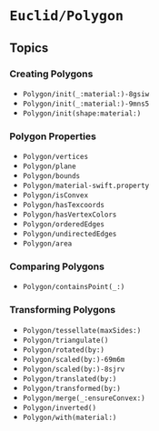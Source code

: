 # ``Euclid/Polygon``

## Topics

### Creating Polygons

- ``Polygon/init(_:material:)-8gsiw``
- ``Polygon/init(_:material:)-9mns5``
- ``Polygon/init(shape:material:)``

### Polygon Properties

- ``Polygon/vertices``
- ``Polygon/plane``
- ``Polygon/bounds``
- ``Polygon/material-swift.property``
- ``Polygon/isConvex``
- ``Polygon/hasTexcoords``
- ``Polygon/hasVertexColors``
- ``Polygon/orderedEdges``
- ``Polygon/undirectedEdges``
- ``Polygon/area``

### Comparing Polygons

- ``Polygon/containsPoint(_:)``

### Transforming Polygons

- ``Polygon/tessellate(maxSides:)``
- ``Polygon/triangulate()``
- ``Polygon/rotated(by:)``
- ``Polygon/scaled(by:)-69m6m``
- ``Polygon/scaled(by:)-8sjrv``
- ``Polygon/translated(by:)``
- ``Polygon/transformed(by:)``
- ``Polygon/merge(_:ensureConvex:)``
- ``Polygon/inverted()``
- ``Polygon/with(material:)``
